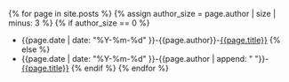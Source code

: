 {% for page in site.posts %}
{% assign author_size = page.author | size | minus: 3 %}
{% if author_size == 0 %}
 - {{page.date | date: "%Y-%m-%d" }}-{{page.author}}-[{{page.title}}]({{site.url}}{{page.url}})
{% else %}
 - {{page.date | date: "%Y-%m-%d" }}-{{page.author | append: " "}}-[{{page.title}}]({{site.url}}{{page.url}})
{% endif %}
{% endfor %}